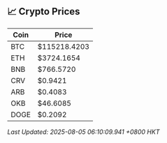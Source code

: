 ## 📈 Crypto Prices

| Coin | Price |
| ---- | ----- |
| BTC | $115218.4203 |
| ETH | $3724.1654 |
| BNB | $766.5720 |
| CRV | $0.9421 |
| ARB | $0.4083 |
| OKB | $46.6085 |
| DOGE | $0.2092 |

_Last Updated: 2025-08-05 06:10:09.941 +0800 HKT_